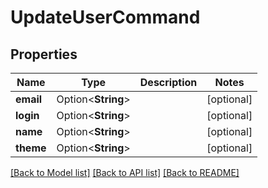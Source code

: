 # UpdateUserCommand

## Properties

Name | Type | Description | Notes
------------ | ------------- | ------------- | -------------
**email** | Option<**String**> |  | [optional]
**login** | Option<**String**> |  | [optional]
**name** | Option<**String**> |  | [optional]
**theme** | Option<**String**> |  | [optional]

[[Back to Model list]](../README.md#documentation-for-models) [[Back to API list]](../README.md#documentation-for-api-endpoints) [[Back to README]](../README.md)


